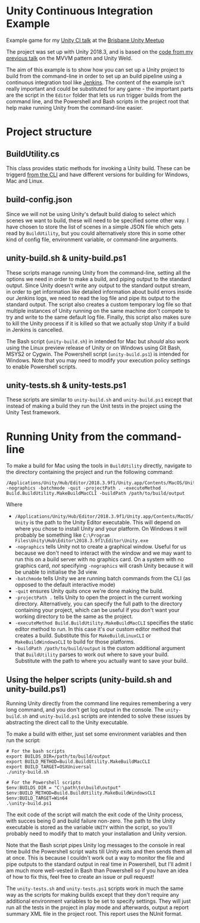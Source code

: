 # Unity Continuous Integration Example
Example game for my [Unity CI talk](https://docs.google.com/presentation/d/1fTgXJW1QZ4K_EeidvbB4OKnkhwUcp4co5Sa3zpFqZuk/edit?usp=sharing) at the [Brisbane Unity Meetup](https://www.meetup.com/Brisbane-Unity-Developers/events/259891477/)

The project was set up with Unity 2018.3, and is based on the [code from my previous talk](https://github.com/RoryDungan/MVVM-Cookie-Clicker) on the MVVM pattern and Unity Weld.

The aim of this example is to show how you can set up a Unity project to build from the command-line in order to set up an build pipeline using a continuous integration tool like [Jenkins](https://jenkins.io/). The content of the example isn't really important and could be substituted for any game - the important parts are the script in the `Editor` folder that lets us run trigger builds from the command line, and the Powershell and Bash scripts in the project root that help make running Unity from the command-line easier.

# Project structure

## BuildUtility.cs

This class provides static methods for invoking a Unity build. These can be triggerd [from the CLI](https://docs.unity3d.com/Manual/CommandLineArguments.html) and have different versions for building for Windows, Mac and Linux.

## build-config.json

Since we will not be using Unity's default build dialog to select which scenes we want to build, these will need to be specified some other way. I have chosen to store the list of scenes in a simple JSON file which gets read by `BuildUtility`, but you could alternatively store this in some other kind of config file, environment variable, or command-line arguments.

## unity-build.sh & unity-build.ps1

These scripts manage running Unity from the command-line, setting all the options we need in order to make a build, and piping output to the standard output. Since Unity doesn't write any output to the standard output stream, in order to get information like detailed information about build errors inside our Jenkins logs, we need to read the log file and pipe its output to the standard output. The script also creates a custom temporary log file so that multiple instances of Unity running on the same machine don't compete to try and write to the same default log file. Finally, this script also makes sure to kill the Unity process if it is killed so that we actually stop Unity if a build in Jenkins is cancelled.

The Bash script (`unity-build.sh`) in intended for Mac but *should* also work using the Linux preview release of Unity or on Windows using Git Bash, MSYS2 or Cygwin. The Powershell script (`unity-build.ps1`) is intended for Windows. Note that you may need to modify your execution policy settings to enable Powershell scripts.

## unity-tests.sh & unity-tests.ps1

These scripts are similar to `unity-build.sh` and `unity-build.ps1` except that instead of making a build they run the Unit tests in the project using the Unity Test framework.

# Running Unity from the command-line

To make a build for Mac using the tools in `BuildUtility` directly, navigate to the directory containing the project and run the following command:

    /Applications/Unity/Hub/Editor/2018.3.9f1/Unity.app/Contents/MacOS/Unity -nographics -batchmode -quit -projectPath . -executeMethod Build.BuildUtility.MakeBuildMacCLI -buildPath /path/to/build/output

Where

- `/Applications/Unity/Hub/Editor/2018.3.9f1/Unity.app/Contents/MacOS/Unity` is the path to the Unity Editor executable. This will depend on where you chose to install Unity and your platform. On Windows it will probably be something like `C:\Program Files\Unity\Hub\Editor\2018.3.9f1\Editor\Unity.exe`
- `-nographics` tells Unity not to create a graphical window. Useful for us because we don't need to interact with the window and we may want to run this on a build server with no graphics card. On a system with no graphics card, *not* specifying `-nographics` will crash Unity because it will be unable to initialise the 3d view.
- `-batchmode` tells Unity we are running batch commands from the CLI (as opposed to the default interactive mode)
- `-quit` ensures Unity quits once we're done making the build.
- `-projectPath .` tells Unity to open the project in the current working directory. Alternatively, you can specify the full path to the directory containing your project, which can be useful if you don't want your working directory to be the same as the project.
- `-executeMethod Build.BuildUtility.MakeBuildMacCLI` specifies the static editor method to run. In this case it's our custom editor method that creates a build. Substitute this for `MakeBuildLinuxCLI` or `MakeBuildWindowsCLI` to build for those platforms.
- `-buildPath /path/to/build/output` is the custom additional argument that `BuildUtility` parses to work out where to save your build. Substitute with the path to where you actually want to save your build.

## Using the helper scripts (unity-build.sh and unity-build.ps1)

Running Unity directly from the command line requires remembering a very long command, and you don't get log output in the console. The `unity-build.sh` and `unity-build.ps1` scripts are intended to solve these issues by abstracting the direct call to the Unity executable.

To make a build with either, just set some environment variables and then run the script:

```
# For the bash scripts
export BUILDS_DIR=/path/to/build/output
export BUILD_METHOD=Build.BuildUtility.MakeBuildMacCLI
export BUILD_TARGET=OSXUniversal
./unity-build.sh
```

```
# For the Powershell scripts
$env:BUILDS_DIR = "C:\path\to\build\output"
$env:BUILD_METHOD=Build.BuildUtility.MakeBuildWindowsCLI
$env:BUILD_TARGET=Win64
.\unity-build.ps1
```

The exit code of the script will match the exit code of the Unity process, with succes being 0 and build failure non-zero. The path to the Unity executable is stored as the variable `UNITY` within the script, so you'll probably need to modify that to match your installation and Unity version.

Note that the Bash script pipes Unity log messages to the console in real time build the Powershell script waits till Unity exits and then sends them all at once. This is because I couldn't work out a way to monitor the file and pipe outputs to the standard output in real time in Powershell, but I'll admit I am much more well-vested in Bash than Powershell so if you have an idea of how to fix this, feel free to create an issue or pull request!

The `unity-tests.sh` and `unity-tests.ps1` scripts work in much the same way as the scripts for making builds except that they don't require any additional environment variables to be set to specify settings. They will just run all the tests in the project in play mode and afterwards, output a report summary XML file in the project root. This report uses the NUnit format.
